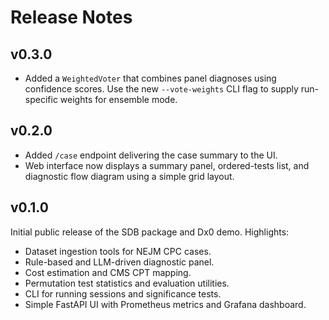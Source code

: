 # Release Notes

## v0.3.0

* Added a `WeightedVoter` that combines panel diagnoses using confidence
  scores. Use the new `--vote-weights` CLI flag to supply run-specific
  weights for ensemble mode.

## v0.2.0

* Added `/case` endpoint delivering the case summary to the UI.
* Web interface now displays a summary panel, ordered-tests list, and diagnostic
  flow diagram using a simple grid layout.

## v0.1.0

Initial public release of the SDB package and Dx0 demo. Highlights:

- Dataset ingestion tools for NEJM CPC cases.
- Rule-based and LLM-driven diagnostic panel.
- Cost estimation and CMS CPT mapping.
- Permutation test statistics and evaluation utilities.
- CLI for running sessions and significance tests.
- Simple FastAPI UI with Prometheus metrics and Grafana dashboard.



